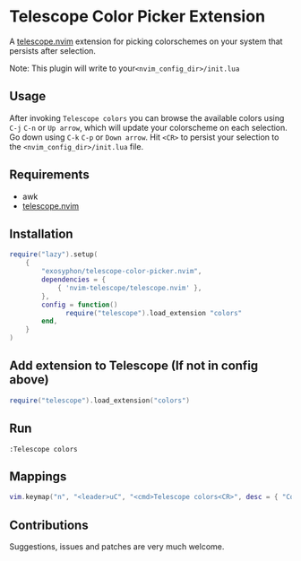 # Telescope Color Picker Extension
A [telescope.nvim](https://github.com/nvim-telescope/telescope.nvim) extension for picking colorschemes on your system that persists after selection.

Note: This plugin will write to your`<nvim_config_dir>/init.lua`

## Usage
After invoking `Telescope colors` you can browse the available colors using `C-j` `C-n` or `Up arrow`, which will update your colorscheme on each selection.
Go down using `C-k` `C-p` or `Down arrow`. Hit `<CR>` to persist your selection to the `<nvim_config_dir>/init.lua` file.

## Requirements
- awk
- [telescope.nvim](https://github.com/nvim-telescope/telescope.nvim) 

## Installation
```lua
require("lazy").setup(
    {
        "exosyphon/telescope-color-picker.nvim",
        dependencies = {
            { 'nvim-telescope/telescope.nvim' },
        },
        config = function()
              require("telescope").load_extension "colors"
        end,
    }
)
```

## Add extension to Telescope (If not in config above)
```lua
require("telescope").load_extension("colors")

```

## Run
```
:Telescope colors
```

## Mappings
```lua
vim.keymap("n", "<leader>uC", "<cmd>Telescope colors<CR>", desc = { "Color Picker" })
```

## Contributions
Suggestions, issues and patches are very much welcome.

